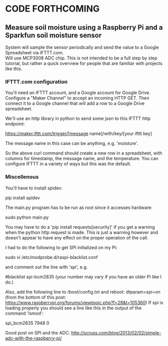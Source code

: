 # CODE FORTHCOMING
## Measure soil moisture using a Raspberry Pi and a Sparkfun soil moisture sensor

System will sample the sensor periodically and send the value to a Google Spreadsheet via IFTTT.com.  
Will use MCP3008 ADC chip.  This is not intended to be a full step by step tutorial, but rather
a quick overview for people that are familiar with projects like this.

### IFTTT.com configuration
You'll need an IFTTT account, and a Google account for Google Drive.  Configure a "Maker Channel" to accept an incoming HTTP GET.  Then connect it
to a Google channel that will add a row to a Google Drive spreadsheet.

We'll use an http library in python to send some json to this IFTTT http endpoint:

https://maker.ifttt.com/trigger/[message name]/with/key/[your ifttt key]

The message name in this case can be anything, e.g. 'moisture'. 

So the above curl command should create a new row in a spreadsheet, with columns for timestamp, the message name, and the temperature.  You can configure IFTTT in a variety of ways but this was the default.

### Miscellenous
You'll have to install spidev:

pip install spidev

The main.py program has to be run as root since it accesses hardware:

sudo python main.py

You may have to do a 'pip install requests[security]' if you get a warning when the python http request is made.  This is just a warning however and doesn't appear to have any effect on the proper operation of the call.

I had to do the following to get SPI initialized on my Pi: 

sudo vi /etc/modprobe.d/raspi-blacklist.conf 

and comment out the line with 'spi', e.g.  

&#35;blacklist spi-bcm2835 (your number may vary if you have an older Pi like I do.)

Also, add the following line to /boot/config.txt and reboot:  dtparam=spi=on
(from the bottom of this post: https://www.raspberrypi.org/forums/viewtopic.php?f=28&t=105360)
If spi is loading properly you should see a line like this in the output of the command 'lsmod':

spi_bcm2835             7948  0

Good post on SPI and the ADC: http://scruss.com/blog/2013/02/02/simple-adc-with-the-raspberry-pi/


